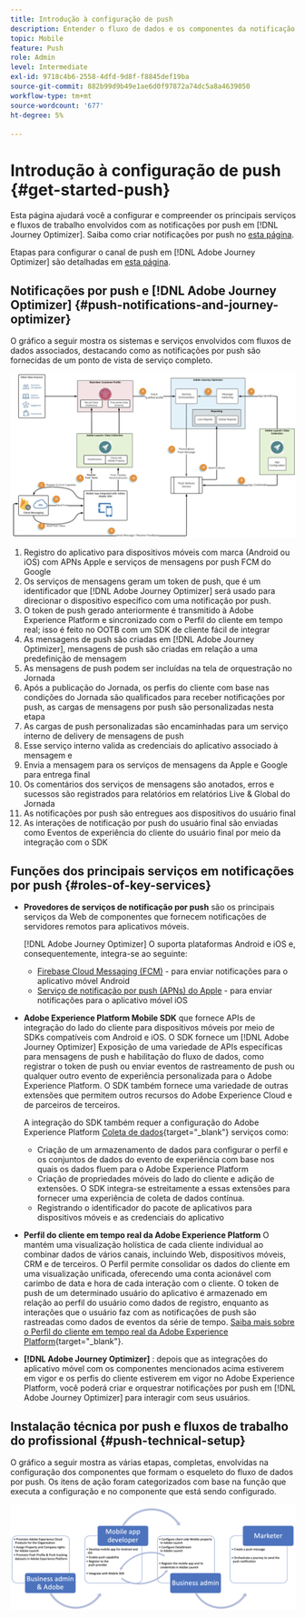 ```yaml
---
title: Introdução à configuração de push
description: Entender o fluxo de dados e os componentes da notificação por push
topic: Mobile
feature: Push
role: Admin
level: Intermediate
exl-id: 9718c4b6-2558-4dfd-9d8f-f8845def19ba
source-git-commit: 882b99d9b49e1ae6d0f97872a74dc5a8a4639050
workflow-type: tm+mt
source-wordcount: '677'
ht-degree: 5%

---
```


# Introdução à configuração de push {#get-started-push}

Esta página ajudará você a configurar e compreender os principais serviços e fluxos de trabalho envolvidos com as notificações por push em [!DNL Journey Optimizer]. Saiba como criar notificações por push no [esta página](create-push.md).

Etapas para configurar o canal de push em [!DNL Adobe Journey Optimizer] são detalhadas em [esta página](push-configuration.md).

## Notificações por push e [!DNL Adobe Journey Optimizer] {#push-notifications-and-journey-optimizer}

O gráfico a seguir mostra os sistemas e serviços envolvidos com fluxos de dados associados, destacando como as notificações por push são fornecidas de um ponto de vista de serviço completo.

![](assets/push-flow.png)

1. Registro do aplicativo para dispositivos móveis com marca (Android ou iOS) com APNs Apple e serviços de mensagens por push FCM do Google
1. Os serviços de mensagens geram um token de push, que é um identificador que [!DNL Adobe Journey Optimizer] será usado para direcionar o dispositivo específico com uma notificação por push.
1. O token de push gerado anteriormente é transmitido à Adobe Experience Platform e sincronizado com o Perfil do cliente em tempo real; isso é feito no OOTB com um SDK de cliente fácil de integrar
1. As mensagens de push são criadas em [!DNL Adobe Journey Optimizer], mensagens de push são criadas em relação a uma predefinição de mensagem
1. As mensagens de push podem ser incluídas na tela de orquestração no Jornada
1. Após a publicação do Jornada, os perfis do cliente com base nas condições do Jornada são qualificados para receber notificações por push, as cargas de mensagens por push são personalizadas nesta etapa
1. As cargas de push personalizadas são encaminhadas para um serviço interno de delivery de mensagens de push
1. Esse serviço interno valida as credenciais do aplicativo associado à mensagem e
1. Envia a mensagem para os serviços de mensagens da Apple e Google para entrega final
1. Os comentários dos serviços de mensagens são anotados, erros e sucessos são registrados para relatórios em relatórios Live &amp; Global do Jornada
1. As notificações por push são entregues aos dispositivos do usuário final
1. As interações de notificação por push do usuário final são enviadas como Eventos de experiência do cliente do usuário final por meio da integração com o SDK

## Funções dos principais serviços em notificações por push {#roles-of-key-services}

* **Provedores de serviços de notificação por push** são os principais serviços da Web de componentes que fornecem notificações de servidores remotos para aplicativos móveis.

   [!DNL Adobe Journey Optimizer]  O suporta plataformas Android e iOS e, consequentemente, integra-se ao seguinte:
   * [Firebase Cloud Messaging (FCM)](https://firebase.google.com/docs/cloud-messaging) - para enviar notificações para o aplicativo móvel Android
   * [Serviço de notificação por push (APNs) do Apple](https://developer.apple.com/library/archive/documentation/NetworkingInternet/Conceptual/RemoteNotificationsPG/APNSOverview.html) - para enviar notificações para o aplicativo móvel iOS

* **Adobe Experience Platform Mobile SDK** que fornece APIs de integração do lado do cliente para dispositivos móveis por meio de SDKs compatíveis com Android e iOS. O SDK fornece um [!DNL Adobe Journey Optimizer] Exposição de uma variedade de APIs específicas para mensagens de push e habilitação do fluxo de dados, como registrar o token de push ou enviar eventos de rastreamento de push ou qualquer outro evento de experiência personalizada para o Adobe Experience Platform. O SDK também fornece uma variedade de outras extensões que permitem outros recursos do Adobe Experience Cloud e de parceiros de terceiros.

   A integração do SDK também requer a configuração do Adobe Experience Platform [Coleta de dados](https://experienceleague.adobe.com/docs/experience-platform/tags/home.html?lang=pt-BR){target=&quot;_blank&quot;} serviços como:

   * Criação de um armazenamento de dados para configurar o perfil e os conjuntos de dados do evento de experiência com base nos quais os dados fluem para o Adobe Experience Platform
   * Criação de propriedades móveis do lado do cliente e adição de extensões. O SDK integra-se estreitamente a essas extensões para fornecer uma experiência de coleta de dados contínua.
   * Registrando o identificador do pacote de aplicativos para dispositivos móveis e as credenciais do aplicativo

* **Perfil do cliente em tempo real da Adobe Experience Platform**  O mantém uma visualização holística de cada cliente individual ao combinar dados de vários canais, incluindo Web, dispositivos móveis, CRM e de terceiros. O Perfil permite consolidar os dados do cliente em uma visualização unificada, oferecendo uma conta acionável com carimbo de data e hora de cada interação com o cliente. O token de push de um determinado usuário do aplicativo é armazenado em relação ao perfil do usuário como dados de registro, enquanto as interações que o usuário faz com as notificações de push são rastreadas como dados de eventos da série de tempo. [Saiba mais sobre o Perfil do cliente em tempo real da Adobe Experience Platform](https://experienceleague.adobe.com/docs/experience-platform/profile/home.html?lang=pt-BR){target=&quot;_blank&quot;}.

* **[!DNL Adobe Journey Optimizer]** : depois que as integrações do aplicativo móvel com os componentes mencionados acima estiverem em vigor e os perfis do cliente estiverem em vigor no Adobe Experience Platform, você poderá criar e orquestrar notificações por push em [!DNL Adobe Journey Optimizer] para interagir com seus usuários.

## Instalação técnica por push e fluxos de trabalho do profissional {#push-technical-setup}

O gráfico a seguir mostra as várias etapas, completas, envolvidas na configuração dos componentes que formam o esqueleto do fluxo de dados por push. Os itens de ação foram categorizados com base na função que executa a configuração e no componente que está sendo configurado.

![](assets/user-flow.png)
